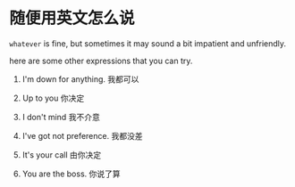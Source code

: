 # 随便用英文怎么说

`whatever` is fine, but sometimes it may sound a bit impatient and unfriendly.

here are some other expressions that you can try.

1. I'm down for anything.
我都可以

2. Up to you
你决定

3. I don't mind
我不介意

4. I've got not preference.
我都没差

5. It's your call
由你决定

6. You are the boss.
你说了算